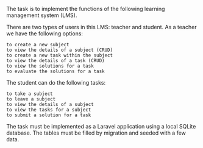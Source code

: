 The task is to implement the functions of the following learning management system (LMS).

There are two types of users in this LMS: teacher and student. As a teacher we have the following options:

    to create a new subject
    to view the details of a subject (CRUD)
    to create a new task within the subject
    to view the details of a task (CRUD)
    to view the solutions for a task
    to evaluate the solutions for a task

The student can do the following tasks:

    to take a subject
    to leave a subject
    to view the details of a subject
    to view the tasks for a subject
    to submit a solution for a task

The task must be implemented as a Laravel application using a local SQLite database. The tables must be filled by migration and seeded with a few data.
